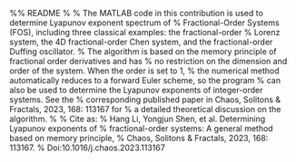 %% README
%
% The MATLAB code in this contribution is used to determine Lyapunov exponent spectrum of 
% Fractional-Order Systems (FOS), including three classical examples: the fractional-order 
% Lorenz system, the 4D fractional-order Chen system, and the fractional-order Duffing oscillator. 
% The algorithm is based on the memory principle of fractional order derivatives and has 
% no restriction on the dimension and order of the system. When the order is set to 1, 
% the numerical method automatically reduces to a forward Euler scheme, so the program 
% can also be used to determine the Lyapunov exponents of integer-order systems. See the
% corresponding published paper in Chaos, Solitons & Fractals, 2023, 168: 113167 for 
% a detailed theoretical discussion on the algorithm.
% 
% Cite as:
% Hang Li, Yongjun Shen, et al. Determining Lyapunov exponents of 
% fractional-order systems: A general method based on memory principle, 
% Chaos, Solitons & Fractals, 2023, 168: 113167. 
% Doi:10.1016/j.chaos.2023.113167
